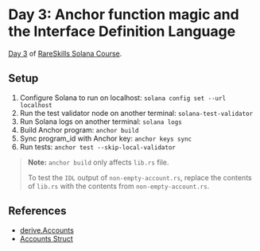 # Day 3: Anchor function magic and the Interface Definition Language

[Day 3](https://www.rareskills.io/post/anchor-idl) of [RareSkills Solana Course](https://www.rareskills.io/solana-tutorial).

## Setup

1. Configure Solana to run on localhost: `solana config set --url localhost`
2. Run the test validator node on another terminal: `solana-test-validator`
3. Run Solana logs on another terminal: `solana logs`
4. Build Anchor program: `anchor build`
5. Sync program_id with Anchor key: `anchor keys sync`
6. Run tests: `anchor test --skip-local-validator`

> **Note:** `anchor build` only affects `lib.rs` file.
>
> To test the `IDL` output of `non-empty-account.rs`, replace the contents of `lib.rs` with the contents from `non-empty-account.rs`.

## References

- [derive.Accounts](https://docs.rs/anchor-lang/latest/anchor_lang/derive.Accounts.html)
- [Accounts Struct](https://www.anchor-lang.com/docs/the-accounts-struct)
